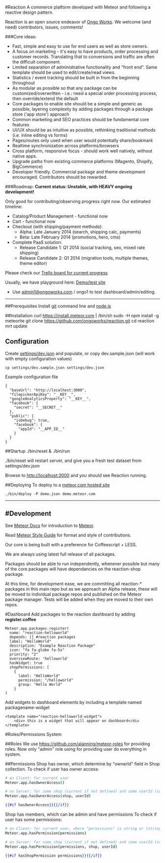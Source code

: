 #Reaction
A commerce platform developed with Meteor and following a reactive design pattern.

Reaction is an open source endeavor of [Ongo Works](http://ongoworks.com). We welcome (and need) contributors, issues, comments!

###Core ideas:


* Fast, simple and easy to use for end users as well as store owners.
* A focus on marketing - it's easy to have products, order processing and customer records. Translating that to conversions and traffic are often the difficult component.
* Limited separation of administrative functionality and "front end". Same template should be used to edit/create/read views.
* Statistics / event tracking should be built in from the beginning throughout
* As modular as possible so that any package can be customized/overwritten - i.e.: need a special order processing process, then override/extend the default
* Core packages to enable site should be a simple and generic as possible, layering complexity by adding packages through a package store ('app store') approach
* Common marketing and SEO practices should be fundamental core features
* UI/UX should be as intuitive as possible, rethinking traditional methods (i.e. inline editing vs forms)
* Pages/routes only used when user would potentially share/bookmark
* Realtime synchronization across platforms/browsers
* Cross platform, responsive focus - should work well natively, without native apps.
* Upgrade paths from existing commerce platforms (Magento, Shopify, BigCommerce)
* Developer friendly. Commercial package and theme development encouraged. Contributors should be rewarded.

###Roadmap:
**Current status: Unstable, with HEAVY ongoing development!**

Only good for contributing/observing progress right now. Our estimated timeline:

* Catalog/Product Management - functional now
* Cart - functional now
* Checkout (with shipping/payment methods):
	* Alpha: Late January 2014  (search, shipping calc, payments)
	* Beta: Late February 2014 (promotions, hero, cms)
* Complete PaaS solution:
	* Release Candidate 1: Q1 2014 (social tracking, seo, mixed rate shipping)
	* Release Candidate 2: Q1 2014 (migration tools, multiple themes, theme editor)


Please check our [Trello board for current progress](https://trello.com/b/aGpcYS5e/development)

Usually, we have playground here: [Demo/test site](http://demo.reactioncommerce.com)

* Use admin1@ongoworks.com / ongo1 to test dashboard/admin/editing.

---
##Prerequisites
Install [git](https://github.com/blog/1510-installing-git-from-github-for-mac) command line and [node.js](http://nodejs.org/)

##Installation
    curl https://install.meteor.com | /bin/sh
    sudo -H npm install -g meteorite
    git clone https://github.com/ongoworks/reaction.git
    cd reaction
    mrt update
## Configuration
Create [settings/dev.json](https://github.com/ongoworks/reaction/blob/master/settings/dev.sample.json) and populate, or copy dev.sample.json (will work with empty configuration values)

	cp settings/dev.sample.json settings/dev.json

Example configuration file

	{
	  "baseUrl": "http://localhost:3000",
	  "filepickerApiKey": "__KEY__",
	  "googleAnalyticsProperty": "__KEY__",
	  "facebook": {
	    "secret": "__SECRET__"
	  },
	  "public": {
	    "isDebug": true,
	    "facebook": {
	      "appId": "__APP_ID__"
	    }
	  }
	}



##Startup
	./bin/reset & ./bin/run

./bin/reset will restart server, and give you a fresh test dataset from settings/dev.json

Browse to [http://localhost:3000](http://localhost:3000) and you should see Reaction running.



##Deploying
To deploy to a [meteor.com hosted site ](http://docs.meteor.com/#deploying)

	./bin/deploy -P demo.json demo.meteor.com


---
#Development
---

See [Meteor Docs](http://docs.meteor.com) for introduction to [Meteor](http://meteor.com).

Read [Meteor Style Guide](https://github.com/meteor/meteor/wiki/Meteor-Style-Guide) for format and style of contributions.

Our core is being built with a preference for Coffeescript + LESS.

We are always using latest full release of all packages.

Packages should be able to run independently, whenever possible but many of the core packages will have dependancies on the reaction-shop package.

At this time, for development ease, we are committing all reaction-* packages in this main repo but as we approach an Alpha release, these will be moved to individual package repos and published on the Meteor package manager. Tests will be added when they are moved to their own repos.

#Dashboard
Add packages to the reaction dashboard by adding **register.coffee**

	Meteor.app.packages.register(
	  name: "reaction-helloworld"
	  depends: [] #reaction packages
	  label: "HelloWorld"
	  description: "Example Reaction Package"
	  icon: "fa fa-globe fa-5x"
	  priority: "2"
	  overviewRoute: 'helloworld'
	  hasWidget: true
	  shopPermissions: [
	    {
	      label: "HelloWorld"
	      permission: "/helloworld"
	      group: "Hello World"
	    }
	)

Add widgets to dashboard elements by including a template named packagename-widget

	<template name="reaction-helloworld-widget">
		<div> this is a widget that will appear on dashboard</div
	</template>

#Roles/Permissions System

##Roles
We use https://github.com/alanning/meteor-roles for providing roles.
Now only "admin" role using for providing user do everything in system.

##Permissions
Shop has owner, which determine by "ownerId" field in Shop collection.
To check if user has owner access:
``` coffeescript
# on Client: for current user
Meteor.app.hasOwnerAccess()

# on Server: for some shop (current if not defined) and some userId (current if not defined)
Meteor.app.hasOwnerAccess(shop, userId)
```

``` handlebars
{{#if hasOwnerAccess}}{{/if}}
```

Shop has members, which can be admin and have permissions
To check if user has some permissions:
``` coffeescript
# on Client: for current user, where "permissions" is string or [string]
Meteor.app.hasPermission(permissions)

# on Server: for some shop (current if not defined) and some userId (current if not defined), where "permissions" is string or [string]
Meteor.app.hasPermission(permissions, shop, userId)
```

``` handlebars
{{#if hasShopPermission permissions}}{{/if}}
```

